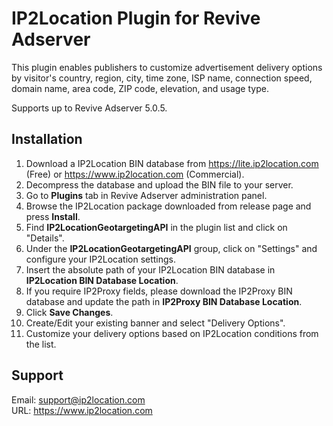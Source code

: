 # IP2Location Plugin for Revive Adserver

This plugin enables publishers to customize advertisement  delivery options by visitor's country, region, city, time zone, ISP  name, connection speed, domain name, area code, ZIP code, elevation, and usage type.

Supports up to Revive Adserver 5.0.5.



## Installation

1. Download a IP2Location BIN database from https://lite.ip2location.com (Free) or https://www.ip2location.com (Commercial).
2. Decompress the database and upload the BIN file to your server.
3. Go to **Plugins** tab in Revive Adserver administration panel.
4. Browse the IP2Location package downloaded from release page and press **Install**.
5. Find **IP2LocationGeotargetingAPI** in the plugin list and click on "Details".
6. Under the **IP2LocationGeotargetingAPI** group, click on "Settings" and configure your IP2Location settings.
7. Insert the absolute path of your IP2Location BIN database in **IP2Location BIN Database Location**.
8. If you require IP2Proxy fields, please download the IP2Proxy BIN database and update the path in **IP2Proxy BIN Database Location**.
9. Click **Save Changes**.
10. Create/Edit your existing banner and select "Delivery Options".
11. Customize your delivery options based on IP2Location conditions from the list.




Support 
------- 

Email: support@ip2location.com  
URL: https://www.ip2location.com  

​	